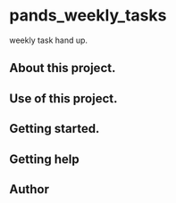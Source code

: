 # pands_weekly_tasks
weekly task hand up.

## About this project.

## Use of this project.

## Getting started.

## Getting help

## Author